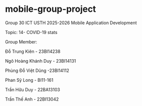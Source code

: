 # mobile-group-project
Group 30 ICT USTH 2025-2026 Mobile Application Development

Topic: 14- COVID-19 stats

Group Member:

Đỗ Trung Kiên - 23BI14238

Ngô Hoàng Khánh Duy - 23BI14131

Phùng Đỗ Việt Dũng -23BI14112

Phan Sỹ Long - BI11-161

Trần Hữu Duy - 22BA13103

Trần Thế Anh - 22BI13042

